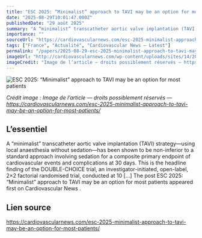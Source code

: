 ```yaml
---
title: "ESC 2025: “Minimalist” approach to TAVI may be an option for most patients"
date: "2025-08-29T10:01:47.000Z"
publishedDate: "29 août 2025"
summary: "A “minimalist” transcatheter aortic valve implantation (TAVI) strategy—using local anaesthesia without sedation—has been shown to be non-inferior to a standard approach involving sedation for a composite primary endpoint of cardiovascular events and complications at 30 days. This is the headline finding of the DOUBLE-CHOICE trial, an investigator-initiated, open-label, 2&#215;2 factorial randomised trial, conducted at 10 [&#8230;] The post ESC 2025: “Minimalist” approach to TAVI may be an option for most patients appeared first on Cardiovascular News ."
importance: ""
sourceUrl: "https://cardiovascularnews.com/esc-2025-minimalist-approach-to-tavi-may-be-an-option-for-most-patients/"
tags: ["France", "Actualité", "Cardiovascular News — Latest"]
permalink: "/papers/2025-08-29-esc-2025-minimalist-approach-to-tavi-may-be-an-option-for-most-patients"
imageUrl: "http://cardiovascularnews.com/wp-content/uploads/sites/14/2025/08/IMG_4939-scaled.jpg"
imageCredit: "Image de l’article — droits possiblement réservés — https://cardiovascularnews.com/esc-2025-minimalist-approach-to-tavi-may-be-an-option-for-most-patients/"
---
```


![ESC 2025: “Minimalist” approach to TAVI may be an option for most patients](http://cardiovascularnews.com/wp-content/uploads/sites/14/2025/08/IMG_4939-scaled.jpg)

*Crédit image : Image de l’article — droits possiblement réservés — https://cardiovascularnews.com/esc-2025-minimalist-approach-to-tavi-may-be-an-option-for-most-patients/*

## L’essentiel

A “minimalist” transcatheter aortic valve implantation (TAVI) strategy—using local anaesthesia without sedation—has been shown to be non-inferior to a standard approach involving sedation for a composite primary endpoint of cardiovascular events and complications at 30 days. This is the headline finding of the DOUBLE-CHOICE trial, an investigator-initiated, open-label, 2&#215;2 factorial randomised trial, conducted at 10 [&#8230;] The post ESC 2025: “Minimalist” approach to TAVI may be an option for most patients appeared first on Cardiovascular News .

## Lien source

https://cardiovascularnews.com/esc-2025-minimalist-approach-to-tavi-may-be-an-option-for-most-patients/
